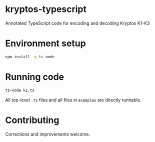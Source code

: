 # kryptos-typescript

Annotated TypeScript code for encoding and decoding Kryptos K1-K3

# Environment setup

```bash
npm install -g ts-node
```

# Running code

```bash
ts-node k1.ts
```

All top-level `.ts` files and all files in `examples` are directly runnable.

# Contributing

Corrections and improvements welcome.